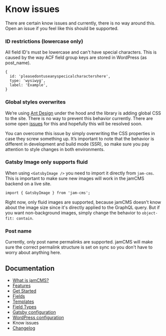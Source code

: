 # Know issues

There are certain know issues and currently, there is no way around this. Open an issue if you feel like this should be supported.

### ID restrictions (lowercase only)

All field ID's must be lowercase and can't have special characters. This is caused by the way ACF field group keys are stored in WordPress (as post_name).

```
{
  id: 'pleasedontuseanyspecicalcharactershere',
  type: 'wysiwyg',
  label: 'Example',
}
```

### Global styles overwrites

We’re using [Ant Design](https://ant.design/) under the hood and the library is adding global CSS to the site. There is no way to prevent this behavior currently. There are some open [issues](https://github.com/ant-design/ant-design/issues/9363) for this and hopefully this will be resolved soon.

You can overcome this issue by simply overwriting the CSS properties in case they screw something up. It’s important to note that the behavior is different in development and build mode (SSR), so make sure you pay attention to style changes in both environments.

### Gatsby Image only supports fluid

When using `<GatsbyImage />` you need to import it directly from `jam-cms`. This is important to make sure new images will work in the jamCMS backend on a live site.

```
import { GatsbyImage } from 'jam-cms';
```

Right now, only fluid images are supported, because jamCMS doesn't know about the image size since it's directly applied to the GraphQL query.
But if you want non-background images, simply change the behavior to `object-fit: contain`.

### Post name

Currently, only post name permalinks are supported. jamCMS will make sure the correct permalink structure is set on sync so you don't have to worry about anything here.

## Documentation

- [What is jamCMS?](https://github.com/robinzimmer1989/jam-cms/docs/what-is-jam-cms)
- [Features](https://github.com/robinzimmer1989/jam-cms/docs/features)
- [Get Started](https://github.com/robinzimmer1989/jam-cms/docs/get-started)
- [Fields](https://github.com/robinzimmer1989/jam-cms/docs/fields)
- [Templates](https://github.com/robinzimmer1989/jam-cms/docs/templates)
- [Field Types](https://github.com/robinzimmer1989/jam-cms/docs/field-types)
- [Gatsby configuration](https://github.com/robinzimmer1989/jam-cms/docs/gatsby-config)
- [WordPress configuration](https://github.com/robinzimmer1989/jam-cms/docs/wordpress-config)
- Know issues
- [Changelog](https://github.com/robinzimmer1989/jam-cms/docs/changelog)
